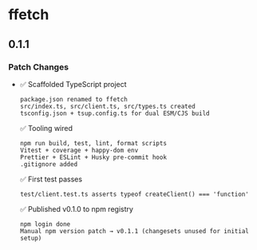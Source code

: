 # ffetch

## 0.1.1

### Patch Changes

- ✅ Scaffolded TypeScript project

      package.json renamed to ffetch
      src/index.ts, src/client.ts, src/types.ts created
      tsconfig.json + tsup.config.ts for dual ESM/CJS build

  ✅ Tooling wired

      npm run build, test, lint, format scripts
      Vitest + coverage + happy-dom env
      Prettier + ESLint + Husky pre-commit hook
      .gitignore added

  ✅ First test passes

      test/client.test.ts asserts typeof createClient() === 'function'

  ✅ Published v0.1.0 to npm registry

      npm login done
      Manual npm version patch → v0.1.1 (changesets unused for initial setup)
